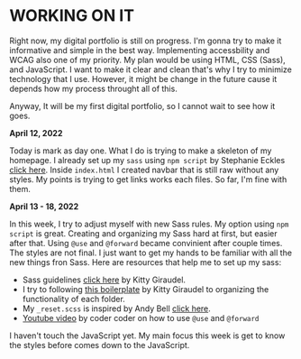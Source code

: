 # WORKING ON IT

Right now, my digital portfolio is still on progress. I'm gonna try to make it informative and simple in the best way. Implementing accessbility and WCAG also one of my priority. My plan would be using HTML, CSS (Sass), and JavaScript. I want to make it clear and clean that's why I try to minimize technology that I use. However, it might be change in the future cause it depends how my process throught all of this.

Anyway, It will be my first digital portfolio, so I cannot wait to see how it goes.

**April 12, 2022**

Today is mark as day one. What I do is trying to make a skeleton of my homepage. I already set up my `sass` using `npm script` by Stephanie Eckles [click here](https://thinkdobecreate.com/articles/minimum-static-site-sass-setup/). Inside `index.html` I created navbar that is still raw without any styles. My points is trying to get links works each files. So far, I'm fine with them.

**April 13 - 18, 2022**

In this week, I try to adjust myself with new Sass rules. My option using `npm script` is great. Creating and organizing my Sass hard at first, but easier after that. Using `@use` and `@forward` became convinient after couple times. The styles are not final. I just want to get my hands to be familiar with all the new things fron Sass. Here are resources that help me to set up my sass:

- Sass guidelines [click here](https://sass-guidelin.es/#architecture) by Kitty Giraudel.
- I try to following [this boilerplate](https://github.com/KittyGiraudel/sass-boilerplate) by Kitty Giraudel to organizing the functionality of each folder.
- My `_reset.scss` is inspired by Andy Bell [click here](https://piccalil.li/blog/a-modern-css-reset/).
- [Youtube video](https://www.youtube.com/watch?v=dOnYNEXv9BM&t=124s) by coder coder on how to use `@use` and `@forward`

I haven't touch the JavaScript yet. My main focus this week is get to know the styles before comes down to the JavaScript.
